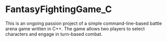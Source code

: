 # FantasyFightingGame_C
This is an ongoing passion project of a simple command-line-based battle arena game written in C++. The game allows two players to select characters and engage in turn-based combat.
